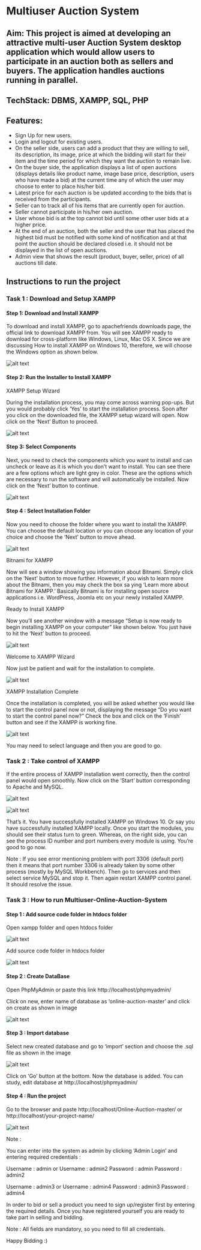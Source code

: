 # Multiuser Auction System

## Aim: This project is aimed at developing an attractive multi-user Auction System desktop application which would allow users to participate in an auction both as sellers and buyers. The application handles auctions running in parallel. 

## TechStack: DBMS, XAMPP, SQL, PHP

## Features: 
* Sign Up for new users.
* Login and logout for existing users.
* On the seller side, users can add a product that they are willing to sell, its description, its image, price at which the bidding will start for their item and the time period for which they want the auction to remain live.
* On the buyer side, the application displays a list of open auctions (displays details like product name, image base price, description, users who have made a bid) at the current time any of which the user may choose to enter to place his/her bid.
* Latest price for each auction is be updated according to the bids that is received from the participants.
* Seller can to track all of his items that are currently open for auction.
* Seller cannot participate in his/her own auction.
* User whose bid is at the top cannot bid until some other user bids at a higher price.
* At the end of an auction, both the seller and the user that has placed the highest bid must be notified with some kind of notification and at that point the auction should be declared closed i.e. it should not be displayed in the list of open auctions.
* Admin view that shows the result (product, buyer, seller, price) of all auctions till date.

## Instructions to run the project


### Task 1 : Download and Setup XAMPP

#### Step 1: Download and Install XAMPP

To download and install XAMPP, go to apachefriends downloads page, the official link to download XAMPP from. You will see XAMPP ready to download for cross-platform like Windows, Linux, Mac OS X. Since we are discussing How to install XAMPP on Windows 10, therefore, we will choose the Windows option as shown below.

 
![alt text](https://github.com/anirudhgupta03/Multiuser-Auction-System/blob/main/Instruction%20Manual/s1.jpg?raw=true)

#### Step 2: Run the Installer to Install XAMPP

XAMPP Setup Wizard

During the installation process, you may come across warning pop-ups. But you would probably click ‘Yes’ to start the installation process. Soon after you click on the downloaded file, the XAMPP setup wizard will open. Now click on the ‘Next’ Button to proceed.
 

![alt text](https://github.com/anirudhgupta03/Multiuser-Auction-System/blob/main/Instruction%20Manual/s2.jpg?raw=true)

#### Step 3: Select Components

Next, you need to check the components which you want to install and can uncheck or leave as it is which you don’t want to install. You can see there are a few options which are light grey in color. These are the options which are necessary to run the software and will automatically be installed. Now click on the ‘Next’ button to continue.

 

![alt text](https://github.com/anirudhgupta03/Multiuser-Auction-System/blob/main/Instruction%20Manual/s3.jpg?raw=true)

#### Step 4 : Select Installation Folder

Now you need to choose the folder where you want to install the XAMPP. You can choose the default location or you can choose any location of your choice and choose the ‘Next’ button to move ahead.

![alt text](https://github.com/anirudhgupta03/Multiuser-Auction-System/blob/main/Instruction%20Manual/s4.png?raw=true)

Bitnami for XAMPP

Now will see a window showing you information about Bitnami. Simply click on the ‘Next’ button to move further. However, if you wish to learn more about the Bitnami, then you may check the box sa
ying ‘Learn more about Bitnami for XAMPP.’
Basically Bitnami is for installing open source applications i.e. WordPress, Joomla etc on your newly installed XAMPP.


Ready to Install XAMPP

Now you’ll see another window with a message “Setup is now ready to begin installing XAMPP on your computer” like shown below. You just have to hit the ‘Next’ button to proceed.


![alt text](https://github.com/anirudhgupta03/Multiuser-Auction-System/blob/main/Instruction%20Manual/s5.jpg?raw=true)

Welcome to XAMPP Wizard

Now just be patient and wait for the installation to complete.

 
![alt text](https://github.com/anirudhgupta03/Multiuser-Auction-System/blob/main/Instruction%20Manual/s6.jpg?raw=true)

XAMPP Installation Complete

Once the installation is completed, you will be asked whether you would like to start the control panel now or not, displaying the message “Do you want to start the control panel now?” Check the box and click on the ‘Finish’ button and see if the XAMPP is working fine.

 
![alt text](https://github.com/anirudhgupta03/Multiuser-Auction-System/blob/main/Instruction%20Manual/s7.jpg?raw=true)

You may need to select language and then you are good to go.


















### Task 2 : Take control of XAMPP 

If the entire process of XAMPP installation went correctly, then the control panel would open smoothly. Now click on the ‘Start’ button corresponding to Apache and MySQL.

 



![alt text](https://github.com/anirudhgupta03/Multiuser-Auction-System/blob/main/Instruction%20Manual/s8.jpg?raw=true)

![alt text](https://github.com/anirudhgupta03/Multiuser-Auction-System/blob/main/Instruction%20Manual/s9.jpg?raw=true)
 

That’s it. You have successfully installed XAMPP on Windows 10. Or say you have successfully installed XAMPP locally. Once you start the modules, you should see their status turn to green. Whereas, on the right side, you can see the process ID number and port numbers every module is using. You’re good to go now.

Note :
If you see error mentioning problem with port 3306 (default port) then it means that port number 3306 is already taken by some other process (mostly by MySQL Workbench). Then go to services and then select service MySQL and stop it.
Then again restart XAMPP control panel. It should resolve the issue.




### Task 3 : How to run Multiuser-Online-Auction-System

#### Step 1 : Add source code folder in htdocs folder

Open xampp folder and open htdocs folder

 



![alt text](https://github.com/anirudhgupta03/Multiuser-Auction-System/blob/main/Instruction%20Manual/s10.jpg?raw=true)







Add source code folder in htdocs folder

![alt text](https://github.com/anirudhgupta03/Multiuser-Auction-System/blob/main/Instruction%20Manual/s11.jpg?raw=true)

 


#### Step 2 : Create DataBase

Open PhpMyAdmin or paste this link http://localhost/phpmyadmin/

Click on new, enter name of database as ‘online-auction-master’ and click on create as shown in image

 


![alt text](https://github.com/anirudhgupta03/Multiuser-Auction-System/blob/main/Instruction%20Manual/s12.png?raw=true)


#### Step 3 : Import database

Select new created database and go to ‘import’ section and choose the .sql file as shown in the image

 
![alt text](https://github.com/anirudhgupta03/Multiuser-Auction-System/blob/main/Instruction%20Manual/s13.png?raw=true)

Click on ‘Go’ button at the bottom.
Now the database is added.
You can study, edit database at http://localhost/phpmyadmin/

#### Step 4 : Run the project

Go to the browser and paste http://localhost/Online-Auction-master/
or http://localhost/your-project-name/

 
![alt text](https://github.com/anirudhgupta03/Multiuser-Auction-System/blob/main/Instruction%20Manual/s14.png?raw=true)

Note : 

You can enter into the system as admin by clicking ‘Admin Login’ and entering required credentials :

Username : admin   or   Username : admin2
Password : admin           Password : admin2

Username : admin3   or   Username : admin4
Password : admin3          Password : admin4
 
In order to bid or sell a product you need to sign up/register first by entering the required details.
Once you have registered yourself you are ready to take part in selling and bidding.

Note :  All fields are mandatory, so you need to fill all credentials.








Happy Bidding :)

